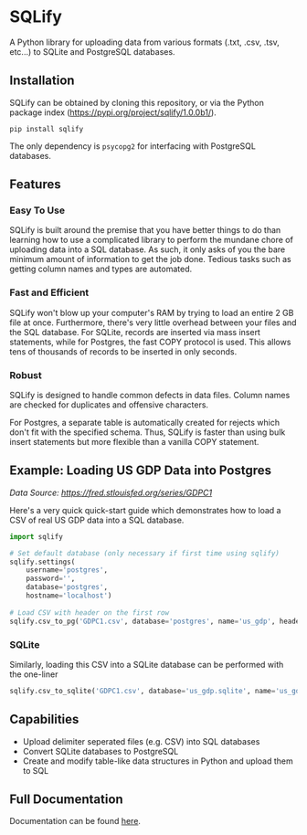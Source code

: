 # SQLify
A Python library for uploading data from various formats (.txt, .csv, .tsv, etc...) to SQLite and PostgreSQL databases.

## Installation
SQLify can be obtained by cloning this repository, or via the Python package index (https://pypi.org/project/sqlify/1.0.0b1/).

```pip install sqlify```

The only dependency is `psycopg2` for interfacing with PostgreSQL databases.

## Features
### Easy To Use
SQLify is built around the premise that you have better things to do than 
learning how to use a complicated library to perform the mundane chore of 
uploading data into a SQL database. As such, it only asks of you the bare 
minimum amount of information to get the job done. Tedious tasks such as 
getting column names and types are automated.

### Fast and Efficient
SQLify won't blow up your computer's RAM by trying to load an entire 2 GB file
at once. Furthermore, there's very little overhead between your files and the
SQL database. For SQLite, records are inserted via mass insert statements, 
while for Postgres, the fast COPY protocol is used. This allows tens of
thousands of records to be inserted in only seconds.

### Robust
SQLify is designed to handle common defects in data files. Column
names are checked for duplicates and offensive characters.

For Postgres, a separate table is automatically created for rejects which don't
fit with the specified schema. Thus, SQLify is faster than 
using bulk insert statements but more flexible than a vanilla COPY statement.

## Example: Loading US GDP Data into Postgres
*Data Source: https://fred.stlouisfed.org/series/GDPC1*

Here's a very quick quick-start guide which demonstrates how to load a CSV of real US GDP data into a SQL database.

```python
import sqlify

# Set default database (only necessary if first time using sqlify)
sqlify.settings(
    username='postgres',
    password='',
    database='postgres',
    hostname='localhost')
    
# Load CSV with header on the first row
sqlify.csv_to_pg('GDPC1.csv', database='postgres', name='us_gdp', header=True)
```

### SQLite
Similarly, loading this CSV into a SQLite database can be performed with the one-liner
```python
sqlify.csv_to_sqlite('GDPC1.csv', database='us_gdp.sqlite', name='us_gdp', header=True)
```
## Capabilities
* Upload delimiter seperated files (e.g. CSV) into SQL databases
* Convert SQLite databases to PostgreSQL
* Create and modify table-like data structures in Python and upload them to SQL

## Full Documentation
Documentation can be found [here](http://vincela.com/sqlify).